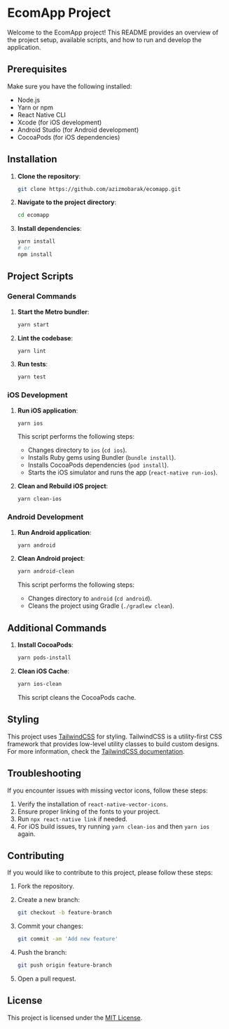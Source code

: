 # EcomApp Project

Welcome to the EcomApp project! This README provides an overview of the project setup, available scripts, and how to run and develop the application.

## Prerequisites

Make sure you have the following installed:

- Node.js
- Yarn or npm
- React Native CLI
- Xcode (for iOS development)
- Android Studio (for Android development)
- CocoaPods (for iOS dependencies)

## Installation

1. **Clone the repository**:

   ```bash
   git clone https://github.com/azizmobarak/ecomapp.git
   ```

2. **Navigate to the project directory**:

   ```bash
   cd ecomapp
   ```

3. **Install dependencies**:

   ```bash
   yarn install
   # or
   npm install
   ```

## Project Scripts

### General Commands

1. **Start the Metro bundler**:

   ```bash
   yarn start
   ```

2. **Lint the codebase**:

   ```bash
   yarn lint
   ```

3. **Run tests**:

   ```bash
   yarn test
   ```

### iOS Development

1. **Run iOS application**:

   ```bash
   yarn ios
   ```

   This script performs the following steps:
   - Changes directory to `ios` (`cd ios`).
   - Installs Ruby gems using Bundler (`bundle install`).
   - Installs CocoaPods dependencies (`pod install`).
   - Starts the iOS simulator and runs the app (`react-native run-ios`).

2. **Clean and Rebuild iOS project**:

   ```bash
   yarn clean-ios
   ```

### Android Development

1. **Run Android application**:

   ```bash
   yarn android
   ```

2. **Clean Android project**:

   ```bash
   yarn android-clean
   ```

   This script performs the following steps:
   - Changes directory to `android` (`cd android`).
   - Cleans the project using Gradle (`./gradlew clean`).

## Additional Commands

1. **Install CocoaPods**:

   ```bash
   yarn pods-install
   ```

2. **Clean iOS Cache**:

   ```bash
   yarn ios-clean
   ```

   This script cleans the CocoaPods cache.

## Styling

This project uses [TailwindCSS](https://tailwindcss.com/) for styling. TailwindCSS is a utility-first CSS framework that provides low-level utility classes to build custom designs. For more information, check the [TailwindCSS documentation](https://tailwindcss.com/docs).

## Troubleshooting

If you encounter issues with missing vector icons, follow these steps:

1. Verify the installation of `react-native-vector-icons`.
2. Ensure proper linking of the fonts to your project.
3. Run `npx react-native link` if needed.
4. For iOS build issues, try running `yarn clean-ios` and then `yarn ios` again.

## Contributing

If you would like to contribute to this project, please follow these steps:

1. Fork the repository.
2. Create a new branch:

   ```bash
   git checkout -b feature-branch
   ```

3. Commit your changes:

   ```bash
   git commit -am 'Add new feature'
   ```

4. Push the branch:

   ```bash
   git push origin feature-branch
   ```

5. Open a pull request.

## License

This project is licensed under the [MIT License](LICENSE).
